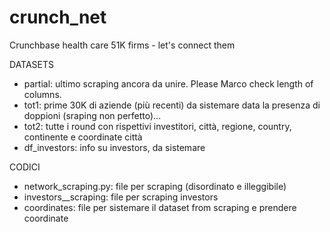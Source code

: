 # crunch_net
Crunchbase health care 51K firms - let's connect them

DATASETS
- partial: ultimo scraping ancora da unire. Please Marco check length of columns.
- tot1: prime 30K di aziende (più recenti) da sistemare data la presenza di doppioni (sraping non perfetto)...
- tot2: tutte i round con rispettivi investitori, città, regione, country, continente e coordinate città
- df_investors: info su investors, da sistemare

CODICI 
- network_scraping.py: file per scraping (disordinato e illeggibile)
- investors__scraping: file per scraping investors
- coordinates: file per sistemare il dataset from scraping e prendere coordinate

